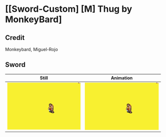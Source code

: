 # [\[Sword-Custom\] \[M\] Thug by MonkeyBard]

## Credit

Monkeybard, Miguel-Rojo

## Sword

| Still | Animation |
| :---: | :-------: |
| ![Sword still](./Sword_000.png) | ![Sword animation](./Sword.gif) |
